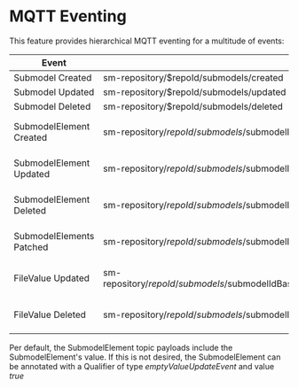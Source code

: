 # MQTT Eventing
This feature provides hierarchical MQTT eventing for a multitude of events:

| Event                   | Topic                                                                                             | Payload                      |
| ----------------------- | ------------------------------------------------------------------------------------------------- | ---------------------------- |
| Submodel Created        | sm-repository/$repoId/submodels/created                                                           | Created SM JSON              |
| Submodel Updated        | sm-repository/$repoId/submodels/updated                                                           | Updated SM JSON              |
| Submodel Deleted        | sm-repository/$repoId/submodels/deleted                                                           | Deleted SM JSON              |
| SubmodelElement Created | sm-repository/$repoId/submodels/$submodelIdBase64URLEncoded/submodelElements/$idShortPath/created | Created SubmodelElement JSON |
| SubmodelElement Updated | sm-repository/$repoId/submodels/$submodelIdBase64URLEncoded/submodelElements/$idShortPath/updated | Updated SubmodelElement JSON |
| SubmodelElement Deleted | sm-repository/$repoId/submodels/$submodelIdBase64URLEncoded/submodelElements/$idShortPath/deleted | Deleted SubmodelElement JSON |
| SubmodelElements Patched | sm-repository/$repoId/submodels/$submodelIdBase64URLEncoded/submodelElements/patched | Patched SubmodelElements JSON  |
| FileValue Updated | sm-repository/$repoId/submodels/$submodelIdBase64URLEncoded/submodelElements/$idShortPath/fileValue/$fileName/updated | Updated SubmodelElement JSON  |
| FileValue Deleted | sm-repository/$repoId/submodels/$submodelIdBase64URLEncoded/submodelElements/$idShortPath/fileValue/deleted | Deleted SubmodelElement JSON  |

Per default, the SubmodelElement topic payloads include the SubmodelElement's value. If this is not desired, the SubmodelElement can be annotated with a Qualifier of type *emptyValueUpdateEvent* and value *true* 